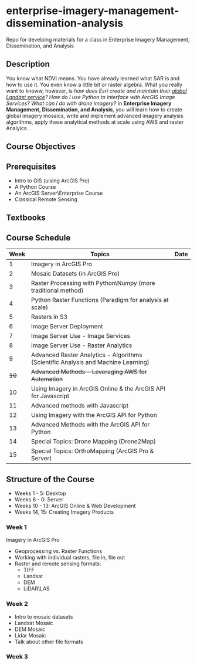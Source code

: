 # enterprise-imagery-management-dissemination-analysis
Repo for develping materials for a class in Enterprise Imagery Management, Dissemination, and Analysis

## Description
You know what NDVI means. You have already learned what SAR is and how to use it. You even know a little bit or raster algebra. What you really want to knoww, however, is *how does Esri create and maintain their [global Landast service](https://aws.amazon.com/earth/)?*  *How do I use Python to interface with ArcGIS Image Services?* *What can I do with drone imagery?*  In **Enterprise Imagery Management, Dissemination, and Analysis**, you will learn how to create global imagery mosaics, write and implement advanced imagery analysis algorithms, apply these analytical methods at scale using AWS and raster Analyics.

## Course Objectives

## Prerequisites
- Intro to GIS (uising ArcGIS Pro)
- A Python Course
- An ArcGIS Server\Enterprise Course
- Classical Remote Sensing

## Textbooks

## Course Schedule
| Week    | Topics | Date |
|---------|--------| ---- |
| 1    | Imagery in ArcGIS Pro|
| 2    | Mosaic Datasets (in ArcGIS Pro) |
| 3    | Raster Processing with Python\Numpy (more traditional method) |
| 4    | Python Raster Functions (Paradigm for analysis at scale) |
| 5    | Rasters in S3 |
| 6    | Image Server Deployment |
| 7    | Image Server Use - Image Services |
| 8    | Image Server Use - Raster Analytics |
| 9    | Advanced Raster Analytics - Algorithms (Scientific Analysis and Machine Learning) |
| ~~10~~   |~~Advanced Methods - Leveraging AWS for Automation~~ |
| 10   | Using Imagery in ArcGIS Online & the ArcGIS API for Javascript |
| 11   | Advanced methods with Javascript |
| 12   | Using Imagery with the ArcGIS API for Python |
| 13   |Advanced Methods with the ArcGIS API for Python |
| 14   | Special Topics: Drone Mapping (Drone2Map) |
| 15   | Special Topics: OrthoMapping (ArcGIS Pro & Server) |

## Structure of the Course
- Weeks 1 - 5: Desktop
- Weeks 6 - 0: Server
- Weeks 10 - 13: ArcGIS Online & Web Development
- Weeks 14, 15: Creating Imagery Products

### Week 1
Imagery in ArcGIS Pro
- Geoprocessing vs. Raster Functions
- Working with individual rasters, file in, file out
- Raster and remote sensing formats:
  - TIFF
  - Landsat
  - DEM
  - LiDAR\LAS
  
### Week 2
- Intro to mosaic datasets
- Landsat Mosaic
- DEM Mosaic
- Lidar Mosaic
- Talk about other file formats

### Week 3
